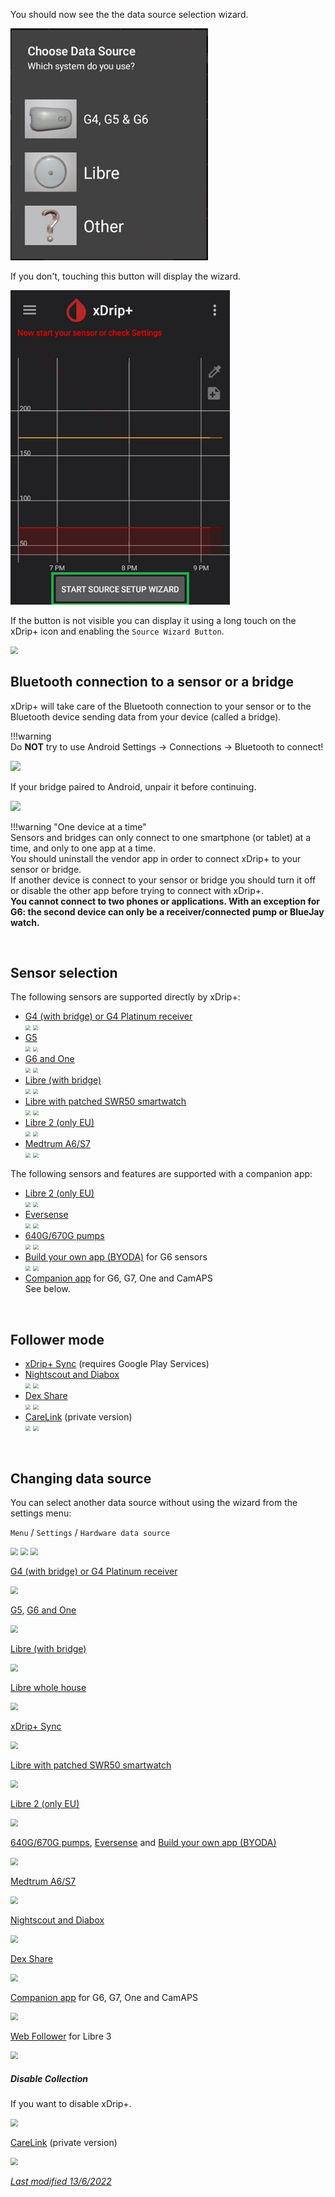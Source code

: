 You should now see the the data source selection wizard.

<img src="../images/Install08.png" style="zoom:75%;" />

If you don't, touching this button will display the wizard.

<img src="../images/Install12.png" style="zoom:75%;" />

If the button is not visible you can display it using a long touch on the xDrip+ icon and enabling the `Source Wizard Button`.

<img src="../../images/UImenu.png" style="zoom:75%;" />

</br>

## Bluetooth connection to a sensor or a bridge

xDrip+ will take care of the Bluetooth connection to your sensor or to the Bluetooth device sending data from your device (called a bridge). 

!!!warning    
    Do **NOT** try to use Android Settings -> Connections -> Bluetooth to connect! 

<img src="../images/Install26.png" style="zoom:100%;" />

If your bridge paired to Android, unpair it before continuing.

<img src="../images/Install27.png" style="zoom:100%;" />

!!!warning "One device at a time"  
    Sensors and bridges can only connect to one smartphone (or tablet) at a time, and only to one app at a time.  
    You should uninstall the vendor app in order to connect xDrip+ to your sensor or bridge.  
    If another device is connect to your sensor or bridge you should turn it off or disable the other app before trying to connect with xDrip+.  
    **You cannot connect to two phones or applications. With an exception for G6: the second device can only be a receiver/connected pump or BlueJay watch.**

</br>

## Sensor selection

The following sensors are supported directly by xDrip+:

- [G4 (with bridge) or G4 Platinum receiver](../G4)    
  <img src="../images/Install28.png" style="zoom:54%;" />    <img src="../images/Install29.png" style="zoom:50%;" />
- [G5](../G5)  
  <img src="../images/Install28.png" style="zoom:54%;" />    <img src="../images/Install30.png" style="zoom:49%;" />
- [G6 and One](../G6)  
  <img src="../images/Install28.png" style="zoom:54%;" />    <img src="../images/Install31.png" style="zoom:50%;" />
- [Libre (with bridge)](../libreBT)  
  <img src="../images/Install32.png" style="zoom:54%;" />    <img src="../images/Install33.png" style="zoom:50%;" />
- [Libre with patched SWR50 smartwatch](../librealarm)  
  <img src="../images/Install32.png" style="zoom:54%;" />    <img src="../images/Install34.png" style="zoom:51%;" />
- [Libre 2 (only EU)](../libre2)  
  <img src="../images/Install32.png" style="zoom:54%;" />    <img src="../images/Install33.png" style="zoom:50%;" />
- [Medtrum A6/S7](../medtrum)  
  <img src="../images/Install36.png" style="zoom:54%;" />    <img src="../images/Install37.png" style="zoom:53%;" />

The following sensors and features are supported with a companion app:

- [Libre 2 (only EU)](../libre2patch)  
  <img src="../images/Install32.png" style="zoom:51%;" />    <img src="../images/Install35.png" style="zoom:53%;" />
- [Eversense](../eversense)  
  <img src="../images/Install36.png" style="zoom:52%;" />    <img src="../images/Install41.png" style="zoom:53%;" />
- [640G/670G pumps](../640_670)  
  <img src="../images/Install36.png" style="zoom:52%;" />    <img src="../images/Install40.png" style="zoom:53%;" />
- [Build your own app (BYODA)](../byod) for G6 sensors  
  <img src="../images/Install36.png" style="zoom:52%;" />    <img src="../images/Install40.png" style="zoom:53%;" />
- [Companion app](../companion) for G6, G7, One and CamAPS  
  See below.

</br>

## Follower mode

- [xDrip+ Sync](../xdripfollower) (requires Google Play Services)
- [Nightscout and Diabox](../nightscoutfollower)  
  <img src="../images/Install36.png" style="zoom:52%;" />    <img src="../images/Install38.png" style="zoom:53%;" />
- [Dex Share](../dexshare)  
  <img src="../images/Install36.png" style="zoom:52%;" />    <img src="../images/Install39.png" style="zoom:53%;" />
- [CareLink](../carelinkfollow) (private version)  
  <img src="../images/Install36.png" style="zoom:52%;" />    <img src="../images/Install42.png" style="zoom:53%;" />

</br>

## Changing data source

You can select another data source without using the wizard from the settings menu:

`Menu` / `Settings` / `Hardware data source`

<img src="../../images/hamburger_menu.png" style="zoom:75%;" />

<img src="../../images/M-S.png" style="zoom:75%;" />

<img src="../../images/M-S-HDS.png" style="zoom:75%;" />

[G4 (with bridge) or G4 Platinum receiver](../G4)  

<img src="../images/M-S-HDSlistA.png" style="zoom:75%;" />

[G5](../G5), [G6 and One](../G6) 

<img src="../images/M-S-HDSlistB.png" style="zoom:75%;" />

[Libre (with bridge)](../libreBT) 

<img src="../images/M-S-HDSlistC.png" style="zoom:75%;" />

[Libre whole house](https://github.com/tzachi-dar/LibreAllHouse)

<img src="../images/M-S-HDSlistD.png" style="zoom:75%;" />

[xDrip+ Sync](../xdripfollower)

<img src="../images/M-S-HDSlistE.png" style="zoom:75%;" />

[Libre with patched SWR50 smartwatch](../librealarm) 

<img src="../images/M-S-HDSlistF.png" style="zoom:75%;" />

[Libre 2 (only EU)](../libre2patch)

<img src="../images/M-S-HDSlistG.png" style="zoom:75%;" />

[640G/670G pumps](../640_670), [Eversense](../eversense) and [Build your own app (BYODA)](../byod)

<img src="../images/M-S-HDSlistH.png" style="zoom:75%;" />

[Medtrum A6/S7](../medtrum) 

<img src="../images/M-S-HDSlistI.png" style="zoom:75%;" />

[Nightscout and Diabox](../nightscoutfollower) 

<img src="../images/M-S-HDSlistJ.png" style="zoom:75%;" />

[Dex Share](../dexshare) 

<img src="../images/M-S-HDSlistK.png" style="zoom:75%;" />

[Companion app](../companion) for G6, G7, One and CamAPS

<img src="../images/M-S-HDSlistN.png" style="zoom:75%;" />

[Web Follower](../webfollower) for Libre 3

<img src="../images/M-S-HDSlistO.png" style="zoom:75%;" />

##### Disable Collection

If you want to disable xDrip+.

<img src="../images/M-S-HDSlistL.png" style="zoom:75%;" />

[CareLink](../carelinkfollow) (private version) 

<img src="../images/M-S-HDSlistM.png" style="zoom:75%;" />

</br>

[*Last modified 13/6/2022*](https://github.com/NightscoutFoundation/xDrip/releases/tag/2022.06.13)
